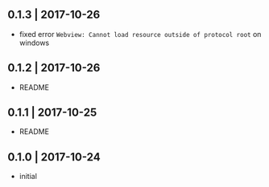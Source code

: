 ## 0.1.3 | 2017-10-26

- fixed error `Webview: Cannot load resource outside of protocol root` on windows

## 0.1.2 | 2017-10-26

- README

## 0.1.1 | 2017-10-25

- README


## 0.1.0 | 2017-10-24

- initial
